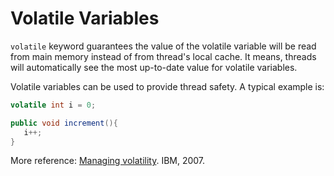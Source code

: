 # Volatile Variables

`volatile` keyword guarantees the value of the volatile variable will be read from main memory instead of from thread's local cache. It means, threads will automatically see the most up-to-date value for volatile variables.

Volatile variables can be used to provide thread safety. A typical example is:

```java
volatile int i = 0;

public void increment(){
   i++;
}
```

More reference: [Managing volatility](https://www.ibm.com/developerworks/java/library/j-jtp06197/index.html). IBM, 2007.
